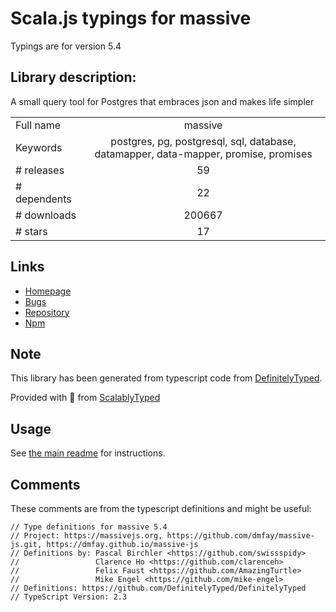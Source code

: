 
# Scala.js typings for massive

Typings are for version 5.4

## Library description:
A small query tool for Postgres that embraces json and makes life simpler

|                    |                 |
| ------------------ | :-------------: |
| Full name          | massive |
| Keywords           | postgres, pg, postgresql, sql, database, datamapper, data-mapper, promise, promises |
| # releases         | 59 |
| # dependents       | 22 |
| # downloads        | 200667 |
| # stars            | 17 |

## Links
- [Homepage](https://massivejs.org)
- [Bugs](https://gitlab.com/dmfay/massive-js/issues)
- [Repository](https://gitlab.com/dmfay/massive-js)
- [Npm](https://www.npmjs.com/package/massive)
    


## Note
This library has been generated from typescript code from [DefinitelyTyped](https://definitelytyped.org).

Provided with :purple_heart: from [ScalablyTyped](https://github.com/oyvindberg/ScalablyTyped)

## Usage
See [the main readme](../../readme.md) for instructions.

## Comments

These comments are from the typescript definitions and might be useful:
```
// Type definitions for massive 5.4
// Project: https://massivejs.org, https://github.com/dmfay/massive-js.git, https://dmfay.github.io/massive-js
// Definitions by: Pascal Birchler <https://github.com/swissspidy>
//                 Clarence Ho <https://github.com/clarenceh>
//                 Felix Faust <https://github.com/AmazingTurtle>
//                 Mike Engel <https://github.com/mike-engel>
// Definitions: https://github.com/DefinitelyTyped/DefinitelyTyped
// TypeScript Version: 2.3

```

